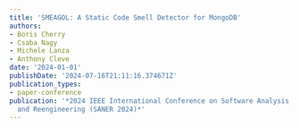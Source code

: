 ```yaml
---
title: 'SMEAGOL: A Static Code Smell Detector for MongoDB'
authors:
- Boris Cherry
- Csaba Nagy
- Michele Lanza
- Anthony Cleve
date: '2024-01-01'
publishDate: '2024-07-16T21:11:16.374671Z'
publication_types:
- paper-conference
publication: '*2024 IEEE International Conference on Software Analysis, Evolution
  and Reengineering (SANER 2024)*'
---
```

